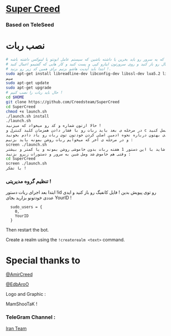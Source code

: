 # [Super Creed](https://telegram.me/CreedsTeam/SuperCreed)
### Based on TeleSeed
# نصب ربات

```sh
# باید اول اینو بگم که یه سرور رو باید بخرین یا داشته باشین که سیستم عامل ابونتو یا لینوکس داشته باشه !
# بعد ترمینال رو باز کنید و روی سرورتون اینارو کپی و پست کنید و کار هایی که گفتیمو اعمال کنید !
# ابتدا باید آپدیت هاشو بزنیم برای همین کد زیر رو بزنید !.
sudo apt-get install libreadline-dev libconfig-dev libssl-dev lua5.2 liblua5.2-dev libevent-dev make autoconf unzip git redis-server g++ libjansson-dev libpython-dev expat libexpat1-dev
سپس
sudo apt-get update
sudo apt-get upgrade
# حال باید ربات را نصب کنیم !
cd $HOME
git clone https://github.com/Creedsteam/SuperCreed
cd SuperCreed
chmod +x launch.sh
./launch.sh install
./launch.sh
حالا ازتون شماره و کد رو میخواد که میزنید !
در مرحله ی بعد باید ربات رو با فشار دادن همزمان کلید کنترل و c ترمینال رو کنسل کنید ! 
در مرحله ی بعدی بهتون درباره نحوه ادمین اضلی کردن خودتون توی ربات رو یاد دادم بخونید
و در مرحله ی آخر که میخوایم ربات روشن بمونه باید بزنیم :
screen ./launch.sh
شاید با این دستور 1 هفته ربات بدون خاموشی روشن بمونه و یا کمتر و بیشتر !
وقتی هم خاموش شد وصل شین به سرور و دستورات زیرو بزنید :
cd SuperCreed
screen ./launch.sh
با تشکر !
```
### تنظیم گروه مدیریتی !

ابتدا بعد اجرای ربات دستور !id رو توی پیویش بدین !
فایل کانفیگ رو باز کنید و ایدی عددی خودتونو بزارید بجای YourID !
```
  sudo_users = {
    0,
    YourID
  }
```
Then restart the bot.

Create a realm using the `!createrealm <text>` command.

# Special thanks to
[@AmirCreed](https://telegram.me/AmirCreed)

[@EdbAroO](https://telegram.me/EdbAroO)

Logo and Graphic : 

MamShooTaK !

### TeleGram Channel :
[Iran Team](telegram.me/IR_TEAM)
